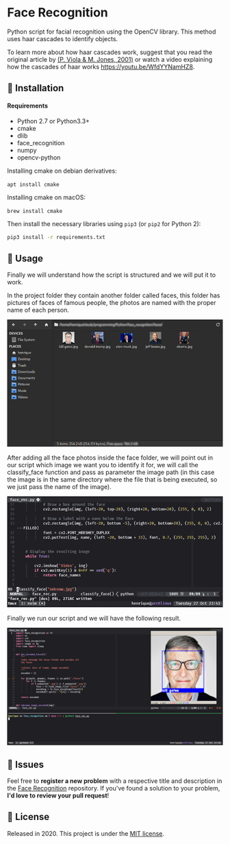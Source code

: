 # Face Recognition
Python script for facial recognition using the OpenCV library. This method uses haar cascades to identify objects.

To learn more about how haar cascades work, suggest that you read the original article by [(P. Viola & M. Jones, 2001)](https://www.cs.cmu.edu/~efros/courses/LBMV07/Papers/viola-cvpr-01.pdf)
or watch a video explaining how the cascades of haar works https://youtu.be/WfdYYNamHZ8.


## :construction_worker: Installation
#### Requirements
- Python 2.7 or Python3.3+
- cmake
- dlib
- face_recognition
- numpy
- opencv-python

Installing cmake on debian derivatives:

`apt install cmake`

Installing cmake on macOS:

`brew install cmake `

Then install the necessary libraries using `pip3` (or `pip2` for Python 2):

```bash
pip3 install -r requirements.txt
```

## :runner: Usage
Finally we will understand how the script is structured and we will put it to work.

In the project folder they contain another folder called faces, this folder has pictures of faces of famous people, the photos are named with the proper name of each person.

![face folder](images/face-folder.png)

After adding all the face photos inside the face folder, we will point out in our script which image we want you to identify it for, we will call the classify_face function and pass as parameter the image path (in this case the image is in the same directory where the file that is being executed, so we just pass the name of the image).

![classify face](images/classify-face.png)

Finally we run our script and we will have the following result.

![final result](images/final-result.png)

## :bug: Issues
Feel free to **register a new problem** with a respective title and description in the [Face Recognition](https://github.com/henriquebeckmann/face_recognition/issues) repository. If you've found a solution to your problem, **I'd love to review your pull request**!

## :closed_book: License

Released in 2020.
This project is under the [MIT license](https://github.com/henriquebeckmann/i_am_learning/blob/main/LICENSE).
